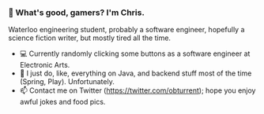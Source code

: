 ### 🐒 What's good, gamers? I'm Chris.

<!--
**t-chris/t-chris** is a ✨ _special_ ✨ repository because its `README.md` (this file) appears on your GitHub profile.
-->

Waterloo engineering student, probably a software engineer, hopefully a science fiction writer, but mostly tired all the time.

- 💻 Currently randomly clicking some buttons as a software engineer at Electronic Arts.
- 🔧 I just do, like, everything on Java, and backend stuff most of the time (Spring, Play). Unfortunately. 
- 📫 Contact me on Twitter (https://twitter.com/obturrent); hope you enjoy awful jokes and food pics.

